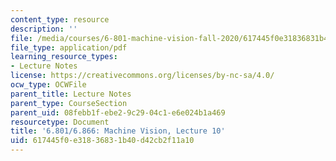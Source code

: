 ```yaml
---
content_type: resource
description: ''
file: /media/courses/6-801-machine-vision-fall-2020/617445f0e31836831b40d42cb2f11a10_MIT6_801F20_lec10.pdf
file_type: application/pdf
learning_resource_types:
- Lecture Notes
license: https://creativecommons.org/licenses/by-nc-sa/4.0/
ocw_type: OCWFile
parent_title: Lecture Notes
parent_type: CourseSection
parent_uid: 08febb1f-ebe2-9c29-04c1-e6e024b1a469
resourcetype: Document
title: '6.801/6.866: Machine Vision, Lecture 10'
uid: 617445f0-e318-3683-1b40-d42cb2f11a10
---
```

